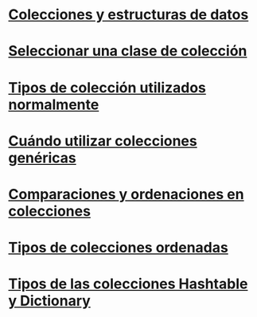 # [Colecciones y estructuras de datos](index.md)
# [Seleccionar una clase de colección](selecting-a-collection-class.md)
# [Tipos de colección utilizados normalmente](commonly-used-collection-types.md)
# [Cuándo utilizar colecciones genéricas](when-to-use-generic-collections.md)
# [Comparaciones y ordenaciones en colecciones](comparisons-and-sorts-within-collections.md)
# [Tipos de colecciones ordenadas](sorted-collection-types.md)
# [Tipos de las colecciones Hashtable y Dictionary](hashtable-and-dictionary-collection-types.md)
